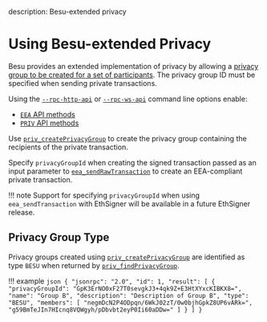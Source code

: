 description: Besu-extended privacy
<!--- END of page meta data -->

# Using Besu-extended Privacy 

Besu provides an extended implementation of privacy by allowing a [privacy
group to be created for a set of participants](../../Concepts/Privacy/Privacy-Groups.md). The privacy group ID 
must be specified when sending private transactions. 

Using the [`--rpc-http-api`](../../Reference/CLI/CLI-Syntax.md#rpc-http-api) or [`--rpc-ws-api`](../../Reference/CLI/CLI-Syntax.md#rpc-ws-api)
command line options enable: 

* [`EEA` API methods](../../Reference/API-Methods.md#eea-methods) 
* [`PRIV` API methods](../../Reference/API-Methods.md#priv-methods)

Use [`priv_createPrivacyGroup`](../../Reference/API-Methods.md#priv_createprivacygroup) to 
create the privacy group containing the recipients of the private transaction. 

Specify `privacyGroupId` when creating the signed transaction passed as an input parameter to [`eea_sendRawTransaction`](../../Reference/API-Methods.md#eea_sendrawtransaction)
to create an EEA-compliant private transaction. 

!!! note
    Support for specifying `privacyGroupId` when using `eea_sendTransaction` with EthSigner will be available in
    a future EthSigner release. 
    
## Privacy Group Type 

Privacy groups created using  [`priv_createPrivacyGroup`](../../Reference/API-Methods.md#priv_createprivacygroup)
are identified as type `BESU` when returned by [`priv_findPrivacyGroup`](../../Reference/API-Methods.md#priv_findprivacygroup).

!!! example 
    ```json
    {
      "jsonrpc": "2.0",
      "id": 1,
      "result": [
         {
           "privacyGroupId": "GpK3ErNO0xF27T0sevgkJ3+4qk9Z+E3HtXYxcKIBKX8=",
           "name": "Group B",
           "description": "Description of Group B",
           "type": "BESU",
           "members": [
             "negmDcN2P4ODpqn/6WkJ02zT/0w0bjhGpkZ8UP6vARk=",
             "g59BmTeJIn7HIcnq8VQWgyh/pDbvbt2eyP0Ii60aDDw="
           ]
         }
      ]
    }
    ```
